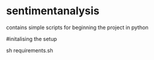 # sentimentanalysis
contains simple scripts for beginning the project in python

#initalising the setup 

sh requirements.sh 
